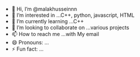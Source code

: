 - 👋 Hi, I’m @malakhusseinnn
- 👀 I’m interested in ...C++, python, javascript, HTML
- 🌱 I’m currently learning ...C++
- 💞️ I’m looking to collaborate on ...various projects 
- 📫 How to reach me ...with  My email 
- 😄 Pronouns: ...
- ⚡ Fun fact: ...

<!---
malakhusseinnn/malakhusseinnn is a ✨ special ✨ repository because its `README.md` (this file) appears on your GitHub profile.
You can click the Preview link to take a look at your changes.
--->
